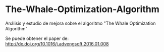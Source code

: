 # The-Whale-Optimization-Algorithm
Análisis y estudio de mejora sobre el algoritmo "The Whale Optimization Algorithm"

Se puede obtener el paper de: http://dx.doi.org/10.1016/j.advengsoft.2016.01.008
